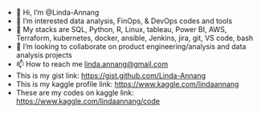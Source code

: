 - 👋 Hi, I’m @Linda-Annang
- 👀 I’m interested data analysis, FinOps, & DevOps codes and tools
- 🌱 My stacks are SQL, Python, R, Linux, tableau, Power BI, AWS, Terraform, kubernetes, docker, ansible, Jenkins, jira, git, VS code, bash 
- 💞️ I’m looking to collaborate on product engineering/analysis and data analysis projects
- 📫 How to reach me linda.annang@gmail.com
- This is my gist link: https://gist.github.com/Linda-Annang
- This is my kaggle profile link: https://www.kaggle.com/lindaannang
- These are my codes on kaggle link: https://www.kaggle.com/lindaannang/code

<!---
Linda-Annang/Linda-Annang is a ✨ special ✨ repository because its `README.md` (this file) appears on your GitHub profile.
You can click the Preview link to take a look at your changes.
--->
